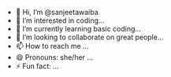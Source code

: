 - 👋 Hi, I’m @sanjeetawaiba
- 👀 I’m interested in coding...
- 🌱 I’m currently learning basic coding...
- 💞️ I’m looking to collaborate on great people...
- 📫 How to reach me ...
- 😄 Pronouns: she/her ...
- ⚡ Fun fact: ...

<!---
sanjeetawaiba/sanjeetawaiba is a ✨ special ✨ repository because its `README.md` (this file) appears on your GitHub profile.
You can click the Preview link to take a look at your changes.
--->
